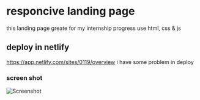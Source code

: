 # responcive landing page 
  this landing page greate for my internship progress
  use html, css & js

## deploy in netlify
https://app.netlify.com/sites/0119/overview
i have some problem in deploy 
### screen shot
![Screenshot](https://github.com/Suvathik0119/responsive-landing-page/assets/153272381/64695cd2-eb9b-4a39-b8f0-b657343cbdf0)
